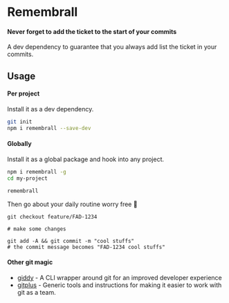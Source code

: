 # Remembrall

#### Never forget to add the ticket to the start of your commits

A dev dependency to guarantee that you always add list the ticket in your commits.

## Usage

#### Per project
Install it as a dev dependency.

```bash
git init
npm i remembrall --save-dev
```

#### Globally
Install it as a global package and hook into any project.

```bash
npm i remembrall -g
cd my-project

remembrall
```

Then go about your daily routine worry free 🎉
```
git checkout feature/FAD-1234

# make some changes

git add -A && git commit -m "cool stuffs"
# the commit message becomes "FAD-1234 cool stuffs"
````

#### Other git magic
* [giddy](https://github.com/captainsafia/giddy) - A CLI wrapper around git for an improved developer experience
* [gitplus](https://github.com/SparkPost/gitplus) - Generic tools and instructions for making it easier to work with git as a team.